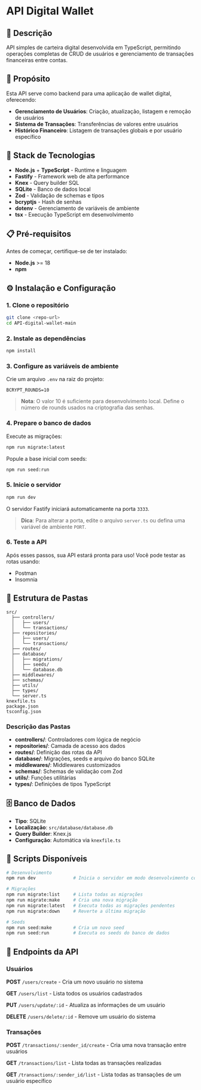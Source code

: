 # API Digital Wallet

## 📝 Descrição

API simples de carteira digital desenvolvida em TypeScript, permitindo operações completas de CRUD de usuários e gerenciamento de transações financeiras entre contas.

## 🎯 Propósito

Esta API serve como backend para uma aplicação de wallet digital, oferecendo:

- **Gerenciamento de Usuários**: Criação, atualização, listagem e remoção de usuários
- **Sistema de Transações**: Transferências de valores entre usuários
- **Histórico Financeiro**: Listagem de transações globais e por usuário específico

## 🚀 Stack de Tecnologias

- **Node.js** + **TypeScript** - Runtime e linguagem
- **Fastify** - Framework web de alta performance
- **Knex** - Query builder SQL
- **SQLite** - Banco de dados local
- **Zod** - Validação de schemas e tipos
- **bcryptjs** - Hash de senhas
- **dotenv** - Gerenciamento de variáveis de ambiente
- **tsx** - Execução TypeScript em desenvolvimento

## 📋 Pré-requisitos

Antes de começar, certifique-se de ter instalado:

- **Node.js** >= 18
- **npm**

## ⚙️ Instalação e Configuração

### 1. Clone o repositório
```bash
git clone <repo-url>
cd API-digital-wallet-main
```

### 2. Instale as dependências
```bash
npm install
```

### 3. Configure as variáveis de ambiente

Crie um arquivo `.env` na raiz do projeto:

```env
BCRYPT_ROUNDS=10
```

> **Nota**: O valor 10 é suficiente para desenvolvimento local. Define o número de rounds usados na criptografia das senhas.

### 4. Prepare o banco de dados

Execute as migrações:
```bash
npm run migrate:latest
```

Popule a base inicial com seeds:
```bash
npm run seed:run
```

### 5. Inicie o servidor

```bash
npm run dev
```

O servidor Fastify iniciará automaticamente na porta `3333`.

> **Dica**: Para alterar a porta, edite o arquivo `server.ts` ou defina uma variável de ambiente `PORT`.

### 6. Teste a API

Após esses passos, sua API estará pronta para uso! Você pode testar as rotas usando:
- Postman
- Insomnia

## 📁 Estrutura de Pastas

```
src/
  ├── controllers/
  │   ├── users/
  │   └── transactions/
  ├── repositories/
  │   ├── users/
  │   └── transactions/
  ├── routes/
  ├── database/
  │   ├── migrations/
  │   ├── seeds/
  │   └── database.db
  ├── middlewares/
  ├── schemas/
  ├── utils/
  ├── types/
  └── server.ts
knexfile.ts
package.json
tsconfig.json
```

### Descrição das Pastas

- **controllers/**: Controladores com lógica de negócio
- **repositories/**: Camada de acesso aos dados
- **routes/**: Definição das rotas da API
- **database/**: Migrações, seeds e arquivo do banco SQLite
- **middlewares/**: Middlewares customizados
- **schemas/**: Schemas de validação com Zod
- **utils/**: Funções utilitárias
- **types/**: Definições de tipos TypeScript

## 🗄️ Banco de Dados

- **Tipo**: SQLite
- **Localização**: `src/database/database.db`
- **Query Builder**: Knex.js
- **Configuração**: Automática via `knexfile.ts`

## 📜 Scripts Disponíveis

```bash
# Desenvolvimento
npm run dev              # Inicia o servidor em modo desenvolvimento com hot reload

# Migrações
npm run migrate:list     # Lista todas as migrações
npm run migrate:make     # Cria uma nova migração
npm run migrate:latest   # Executa todas as migrações pendentes
npm run migrate:down     # Reverte a última migração

# Seeds
npm run seed:make        # Cria um novo seed
npm run seed:run         # Executa os seeds do banco de dados
```

## 🔌 Endpoints da API

### Usuários

**POST** `/users/create` - Cria um novo usuário no sistema

**GET** `/users/list` - Lista todos os usuários cadastrados

**PUT** `/users/update/:id` - Atualiza as informações de um usuário

**DELETE** `/users/delete/:id` - Remove um usuário do sistema

### Transações

**POST** `/transactions/:sender_id/create` - Cria uma nova transação entre usuários

**GET** `/transactions/list` - Lista todas as transações realizadas

**GET** `/transactions/:sender_id/list` - Lista todas as transações de um usuário específico